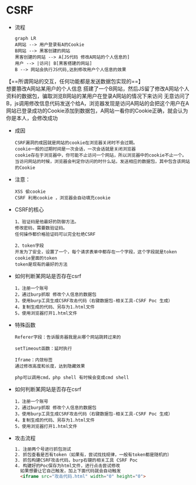 # CSRF

- 流程
  

  ```
  graph LR
  A网站 --> 用户登录有A的Cookie
  B网站 --> 黑客创建的网站
  黑客创建的网站 --> A[JS代码 修改A网站的个人信息的]
  用户 --> |访问| B[黑客搭建的网站]
  B --> 网站会执行JS代码,达到修改用户个人信息的效果
  ```
【==所谓网站的交互，任何功能都是发送数据包实现的==】<br>
想要篡改A网站某用户的个人信息
搭建了一个B网站，然后JS留了修改A网站个人资料的数据包，骗取浏览B网站的某用户在登录A网站的情况下来访问
无意访问了B，js调用修改信息代码发送个给A，浏览器发现是访问A网站的会把这个用户在A网站已登录成功的Cookie添加到数据包，A网站一看你的Cookie正确，就会认为你是本人，会修改成功
- 成因

  ```
  CSRF漏洞的成因就是网站的cookie在浏览器关闭时不会过期。
  cookie一般的过期时间是一次会话，一次会话就是关闭浏览器
  cookie存在于浏览器中，你可能不止访问一个网站，所以浏览器中的cookie不止一个。
  当访问网站的时候，浏览器会判定你访问的时什么站，发送相应的数据包，其中包含该网站的Cookie
  ```

- 注意：

  ```
  XSS 偷cookie
  CSRF 利用cookie ，浏览器会自动填充cookie
  ```

- CSRF的核心

  ```
  1、验证码是他最好的防御方法。
  修改密码，需要数验证码。
  任何操作都价格验证码可以完全杜绝CSRF
  
  2、token字段
  开发为了安全，设置了一个，每个请求表单中都存在一个字段，这个字段就是token
  cookie里面的token
  token是现有的最好的方法
  ```

- 如何判断某网站是否存在csrf

  ```
  1，注册一个账号
  2，通过burp抓取 修改个人信息的数据包
  3，使用burp工具生成CSRF攻击代码（右键数据包-相关工具-CSRF Poc 生成）
  4，复制生成的代码、另存为1.html文件
  5，使用浏览器打开1.html文件
  ```

- 特殊函数

  ```\
  Referer字段：告诉服务器我是从哪个网站跳转过来的
  
  setTimeout函数：延时执行
  
  Iframe：内敛标签
  通过修改高度和长度，达到隐藏效果
  
  php可以调用cmd，php shell 有时候会变成cmd shell
  ```

- 如何判断某网站是否存在csrf

  ```
  1，注册一个账号
  2，通过burp抓取 修改个人信息的数据包
  3，使用burp工具生成CSRF攻击代码（右键数据包-相关工具-CSRF Poc 生成）
  4，复制生成的代码、另存为1.html文件
  5，使用浏览器打开1.html文件
  ```

- 攻击流程

  ```html
  1. 注册两个号进行抓包测试
  2. 抓包查看是否有token（如果有，尝试找找规律，一般有token都是随机的）
  3. 抓包构建CSRF攻击代码，burp右键的相关工具 CSRF Poc
  4. 构建好的Poc保存为html文件，进行点击尝试修改
  	如果想要让它自己触发，加上下面代码就会自动触发
  	<iframe src="攻击代码.html" width="0" height="0">
  ```

  
